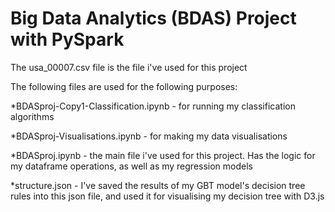 # Big Data Analytics (BDAS) Project with PySpark

The usa_00007.csv file is the file i've used for this project

The following files are used for the following purposes:

*BDASproj-Copy1-Classification.ipynb - for running my classification algorithms

*BDASproj-Visualisations.ipynb - for making my data visualisations

*BDASproj.ipynb - the main file i've used for this project. Has the logic for my dataframe operations, as well as my regression models

*structure.json - I've saved the results of my GBT model's decision tree rules into this json file, and used it for visualising my decision tree with D3.js

